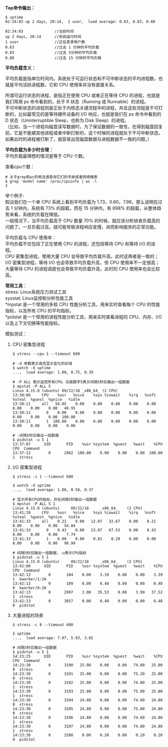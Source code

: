 **Top命令输出：**  

```
$ uptime
02:34:03 up 2 days, 20:14,  1 user,  load average: 0.63, 0.83, 0.88
```


```
02:34:03              //当前时间
up 2 days, 20:14      //系统运行时间
1 user                //正在登录用户数
0.63                  //过去 1 分钟的平均负载
0.83                  //过去 5分钟的平均负载
0.88                  //过去 15 分钟的平均负载
```

**平均负载含义：**  

平均负载是指单位时间内，系统处于可运行状态和不可中断状态的平均进程数，也就是平均活跃进程数，它和 CPU 使用率并没有直接关系。  

所谓可运行状态的进程，是指正在使用 CPU 或者正在等待 CPU 的进程，也就是我们常用 ps 命令看到的，处于 R 状态（Running 或 Runnable）的进程。  
不可中断状态的进程则是正处于内核态关键流程中的进程，并且这些流程是不可打断的，比如最常见的是等待硬件设备的 I/O 响应，也就是我们在 ps 命令中看到的 D 状态（Uninterruptible Sleep，也称为 Disk Sleep）的进程。  
（比如，当一个进程向磁盘读写数据时，为了保证数据的一致性，在得到磁盘回复前，它是不能被其他进程或者中断打断的，这个时候的进程就处于不可中断状态。如果此时的进程被打断了，就容易出现磁盘数据与进程数据不一致的问题。）    



**平均负载为多少时合理：**  
平均负载最理想的情况是等于 CPU 个数。  


    
查看cpu个数：  
```
# 关于grep和wc的用法请查询它们的手册或者网络搜索
$ grep 'model name' /proc/cpuinfo | wc -l
2
```

举个例子:  
假设我们在一个单 CPU 系统上看到平均负载为 1.73，0.60，7.98，那么说明在过去 1 分钟内，系统有 73% 的超载，而在 15 分钟内，有 698% 的超载，从整体趋势来看，系统的负载在降低。   
一般情况下，当平均负载高于 CPU 数量 70% 的时候，就应该分析排查负载高的问题了。一旦负载过高，就可能导致进程响应变慢，进而影响服务的正常功能。  


平均负载与 CPU 使用率：  
平均负载不仅包括了正在使用 CPU 的进程，还包括等待 CPU 和等待 I/O 的进程。  
CPU 密集型进程，使用大量 CPU 会导致平均负载升高，此时这两者是一致的；   
I/O 密集型进程，等待 I/O 也会导致平均负载升高，但 CPU 使用率不一定很高；   
大量等待 CPU 的进程调度也会导致平均负载升高，此时的 CPU 使用率也会比较高。  



**常用工具**：  
stress: Linux系统压力测试工具  
sysstat: Linux监控和分析性能工具  
  *mpstat 是一个常用的多核 CPU 性能分析工具，用来实时查看每个 CPU 的性能指标，以及所有 CPU 的平均指标。     
  *pidstat 是一个常用的进程性能分析工具，用来实时查看进程的 CPU、内存、I/O 以及上下文切换等性能指标。   

    
模拟测试：  
1. CPU 密集型进程
   ```
   $ stress --cpu 1 --timeout 600

   # -d 参数表示高亮显示变化的区域
   $ watch -d uptime
   ...,  load average: 1.00, 0.75, 0.39

   # -P ALL 表示监控所有CPU，后面数字5表示间隔5秒后输出一组数据
   $ mpstat -P ALL 5
   Linux 4.15.0 (ubuntu) 09/22/18 _x86_64_ (2 CPU)
   13:30:06     CPU    %usr   %nice    %sys %iowait    %irq   %soft  %steal  %guest  %gnice   %idle
   13:30:11     all   50.05    0.00    0.00    0.00    0.00    0.00    0.00    0.00    0.00   49.95
   13:30:11       0    0.00    0.00    0.00    0.00    0.00    0.00    0.00    0.00    0.00  100.00
   13:30:11       1  100.00    0.00    0.00    0.00    0.00    0.00    0.00    0.00    0.00    0.00

   # -间隔5秒后输出一组数据
   $ pidstat -u 5 1
   13:37:07      UID       PID    %usr %system  %guest   %wait    %CPU   CPU  Command
   13:37:12        0      2962  100.00    0.00    0.00    0.00  100.00     1  stress
   
   ```
2. I/O 密集型进程
   ```
   $ stress -i 1 --timeout 600

   $ watch -d uptime
   ...,  load average: 1.06, 0.58, 0.37

   # 显示所有CPU的指标，并在间隔5秒输出一组数据
   $ mpstat -P ALL 5 1
   Linux 4.15.0 (ubuntu)     09/22/18     _x86_64_    (2 CPU)
   13:41:28     CPU    %usr   %nice    %sys %iowait    %irq   %soft  %steal  %guest  %gnice   %idle
   13:41:33     all    0.21    0.00   12.07   32.67    0.00    0.21    0.00    0.00    0.00   54.84
   13:41:33       0    0.43    0.00   23.87   67.53    0.00    0.43    0.00    0.00    0.00    7.74
   13:41:33       1    0.00    0.00    0.81    0.20    0.00    0.00    0.00    0.00    0.00   98.99

   # 间隔5秒后输出一组数据，-u表示CPU指标
   $ pidstat -u 5 1
   Linux 4.15.0 (ubuntu)     09/22/18     _x86_64_    (2 CPU)
   13:42:08      UID       PID    %usr %system  %guest   %wait    %CPU   CPU  Command
   13:42:13        0       104    0.00    3.39    0.00    0.00    3.39     1  kworker/1:1H
   13:42:13        0       109    0.00    0.40    0.00    0.00    0.40     0  kworker/0:1H
   13:42:13        0      2997    2.00   35.53    0.00    3.99   37.52     1  stress
   13:42:13        0      3057    0.00    0.40    0.00    0.00    0.40     0  pidstat

   ```
3. 大量进程的场景
   ```
   $ stress -c 8 --timeout 600

   $ uptime
   ...,  load average: 7.97, 5.93, 3.02

   # 间隔5秒后输出一组数据
   $ pidstat -u 5 1
   14:23:25      UID       PID    %usr %system  %guest   %wait    %CPU   CPU  Command
   14:23:30        0      3190   25.00    0.00    0.00   74.80   25.00     0  stress
   14:23:30        0      3191   25.00    0.00    0.00   75.20   25.00     0  stress
   14:23:30        0      3192   25.00    0.00    0.00   74.80   25.00     1  stress
   14:23:30        0      3193   25.00    0.00    0.00   75.00   25.00     1  stress
   14:23:30        0      3194   24.80    0.00    0.00   74.60   24.80     0  stress
   14:23:30        0      3195   24.80    0.00    0.00   75.00   24.80     0  stress
   14:23:30        0      3196   24.80    0.00    0.00   74.60   24.80     1  stress
   14:23:30        0      3197   24.80    0.00    0.00   74.80   24.80     1  stress
   14:23:30        0      3200    0.00    0.20    0.00    0.20    0.20     0  pidstat

   ```
   


